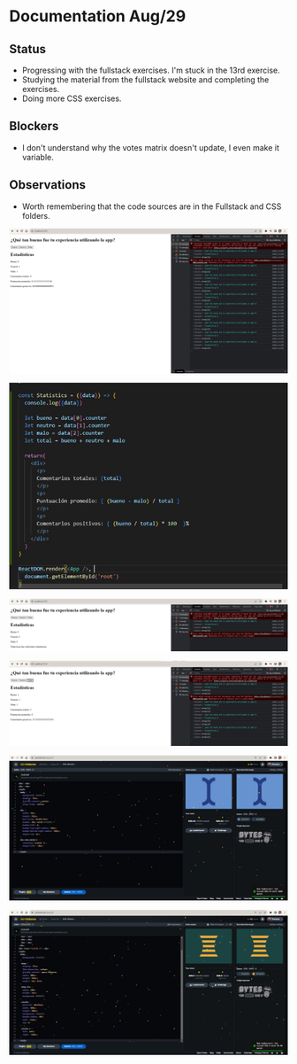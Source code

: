 # Documentation Aug/29

## Status

* Progressing with the fullstack exercises. I'm stuck in the 13rd exercise.
* Studying the material from the fullstack website and completing the exercises.
* Doing more CSS exercises.

## Blockers

* I don't understand why the votes matrix doesn't update, I even make it variable.

## Observations

* Worth remembering that the code sources are in the Fullstack and CSS folders.

![evidence1](Images/Aug291.jpg "Terminando la aplicación de puntuación")

![evidence1](Images/Aug292.jpg "Muestra del código")

![evidence1](Images/Aug293.jpg "Desarrollo de la aplicación")

![evidence1](Images/Aug294.jpg "Desarrollo de la aplicación")

![evidence1](Images/Aug295.jpg "Haciendo ejercicios")

![evidence1](Images/Aug296.jpg "Haciendo ejercicios")